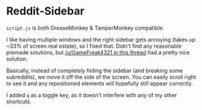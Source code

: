 # Reddit-Sidebar

`script.js` is both GreaseMonkey & TamperMonkey compatible.

I like having multiple windows and the right sidebar gets annoying (takes up ~33% of screen real estate), so I fixed that. Didn't find any reasonable premade solutions, but [/u/GameFreak4321 in this thread](https://www.reddit.com/r/Enhancement/comments/swp8s/feature_request_a_button_to_hide_the_sidebar) had a pretty nice solution.

Basically, instead of completely hiding the sidebar (and breaking some subreddits), we move it off the side of the screen. You can easily scroll right to see it and any repositioned elements will hopefully still appear correctly.

I added `q` as a toggle key, as it doesn't interfere with any of my other shortcuts.
